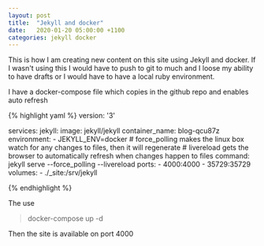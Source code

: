 ```yaml
---
layout: post
title:  "Jekyll and docker"
date:   2020-01-20 05:00:00 +1100
categories: jekyll docker
---
```


This is how I am creating new content on this site using Jekyll and docker. If I wasn't using this I would have to push to git to much and I loose my ability to have drafts or I would have to have a local ruby environment.

I have a docker-compose file which copies in the github repo and enables auto refresh

{% highlight yaml %}
version: '3'

services:
  jekyll:
    image: jekyll/jekyll
    container_name: blog-qcu87z
    environment:
        - JEKYLL_ENV=docker
    # force_polling makes the linux box watch for any changes to files, then it will regenerate
    # livereload gets the browser to automatically refresh when changes happen to files
    command: jekyll serve --force_polling --livereload
    ports:
        - 4000:4000
        - 35729:35729
    volumes:
        - ./_site:/srv/jekyll

{% endhighlight %}

The use 

> docker-compose up -d

Then the site is available on port 4000
